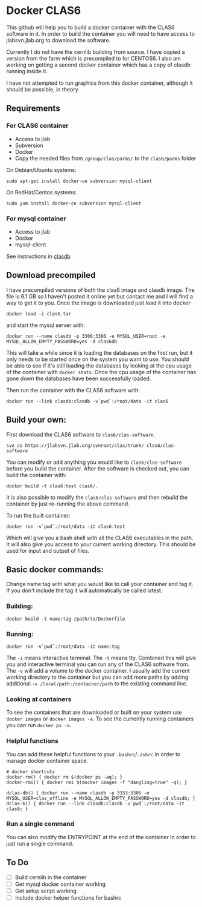 # Docker CLAS6

This github will help you to build a docker container with the CLAS6 software in it.
In order to build the container you will need to have access to jlabsvn.jlab.org to download the software.

Currently I do not have the cernlib building from source.
I have copied a version from the farm which is precompiled to for CENTOS6.
I also am working on getting a second docker container which has a copy of clasdb running inside it.

I have not attempted to run graphics from this docker container, although it should be possible, in theory.

## Requirements

### For CLAS6 container
* Access to jlab
* Subversion
* Docker
* Copy the needed files from `/group/clas/parms/` to the `clas6/parms` folder

On Debian/Ubuntu systems:
```
sudo apt-get install docker-ce subversion mysql-client
```

On RedHat/Centos systems:
```
sudo yum install docker-ce subversion mysql-client
```

### For mysql container
* Access to jlab
* Docker
* mysql-client

See instructions in [clasdb](clasdb/README.md)

## Download precompiled

I have precompiled versions of both the clas6 image and clasdb image.
The file is 6.1 GB so I haven't posted it online yet but contact me and I will find a way to get it to you.
Once the image is downloaded just load it into docker
```
docker load -i clas6.tar
```
and start the mysql server with:
```
docker run --name clasdb -p 3306:3306 -e MYSQL_USER=root -e MYSQL_ALLOW_EMPTY_PASSWORD=yes -d clas6db
```

This will take a while since it is loading the databases on the first run, but it only needs to be started once on the system you want to use.
You should be able to see if it's still loading the databases by looking at the cpu usage of the container with `docker stats`. Once the cpu usage of the container has gone down the databases have been successfully loaded.

Then run the container with the CLAS6 software with:
```
docker run --link clasdb:clasdb -v`pwd`:/root/data -it clas6
```

## Build your own:
First download the CLAS6 software to `clas6/clas-software`.
```
svn co https://jlabsvn.jlab.org/svnroot/clas/trunk/ clas6/clas-software
```
You can modify or add anything you would like to `clas6/clas-software` before you build the container.
After the software is checked out, you can build the container with:
```
docker build -t clas6:test clas6/.
```
It is also possible to modify the `clas6/clas-software` and then rebuild the container by just re-running the above command.

To run the built container:
```
docker run -v`pwd`:/root/data -it clas6:test
```
Which will give you a bash shell with all the CLAS6 executables in the path.
It will also give you access to your current working directory.
This should be used for input and output of files.

## Basic docker commands:
Change name:tag with what you would like to call your container and tag it. If
you don't include the tag it will automatically be called latest.

### Building:
```
docker build -t name:tag /path/to/Dockerfile
```
### Running:
```
docker run -v`pwd`:/root/data -it name:tag
```
The `-i` means interactive terminal.
The `-t` means tty.
Combined this will give you and interactive terminal you can run any of the CLAS6 software from.
The `-v` will add a volume to the docker container.
I usually add the current working directory to the container but you can add more paths by adding additional `-v /local/path:/container/path` to the existing command line.

### Looking at containers

To see the containers that are downloaded or built on your system use `docker images` or `docker images -a`.
To see the currently running containers you can run `docker ps -a`.

### Helpful functions
You can add these helpful functions to your `.bashrc`/`.zshrc` in order to manage docker container space.

```
# docker shortcuts
docker-rm() { docker rm $(docker ps -aq); }
docker-rmi() { docker rmi $(docker images -f "dangling=true" -q); }

dclas-db() { docker run --name clasdb -p 3333:3306 -e MYSQL_USER=clas_offline -e MYSQL_ALLOW_EMPTY_PASSWORD=yes -d clasdb; }
dclas-6() { docker run --link clasdb:clasdb -v`pwd`:/root/data -it clas6; }
```

### Run a single command

You can also modify the ENTRYPOINT at the end of the container in order to just run a single command.

## To Do
- [ ] Build cernlib in the container
- [ ] Get mysql docker container working
- [ ] Get setup script working
- [ ] Include docker helper functions for bashrc
